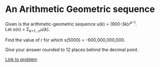 # An Arithmetic Geometric sequence

<p>
Given is the arithmetic-geometric sequence u(<var>k</var>) = (900-3<var>k</var>)<var>r</var><sup><var>k</var>-1</sup>.<br />
Let s(<var>n</var>) = Σ<sub><var>k</var>=1...<var>n</var></sub>u(<var>k</var>).
</p>
<p>
Find the value of <var>r</var> for which s(5000) = -600,000,000,000.
</p>
<p>
Give your answer rounded to 12 places behind the decimal point.
</p>




[Link to problem](https://projecteuler.net/problem=235)
